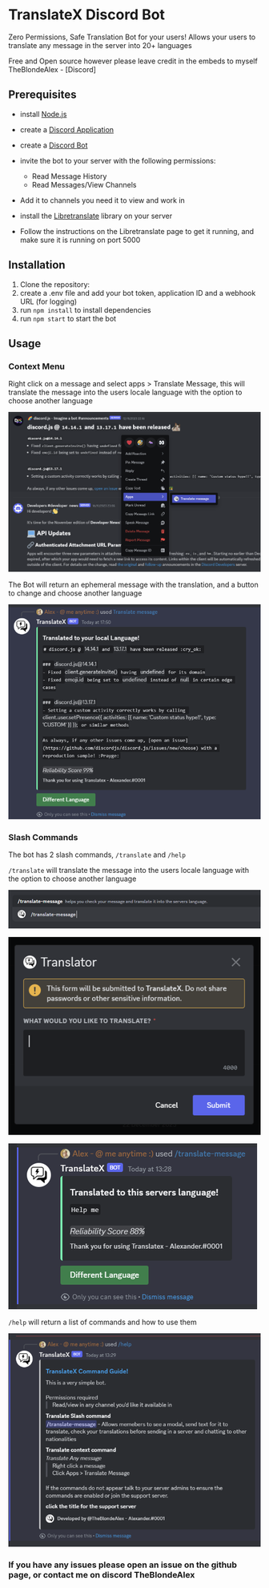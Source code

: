 # TranslateX Discord Bot

Zero Permissions, Safe Translation Bot for your users! Allows your users to translate any message in the server into 20+ languages

Free and Open source however please leave credit in the embeds to myself TheBlondeAlex - [Discord]

## Prerequisites

- install [Node.js](https://nodejs.org/en/download/)
- create a [Discord Application](https://discord.com/developers/applications)
- create a [Discord Bot](https://discord.com/developers/applications)
- invite the bot to your server with the following permissions:
  - Read Message History
  - Read Messages/View Channels
- Add it to channels you need it to view and work in

- install the [Libretranslate](https://github.com/LibreTranslate/LibreTranslate) library on your server
- Follow the instructions on the Libretranslate page to get it running, and make sure it is running on port 5000

## Installation

1. Clone the repository:
2. create a .env file and add your bot token, application ID and a webhook URL (for logging)
3. run `npm install` to install dependencies
4. run `npm start` to start the bot

## Usage

### Context Menu

Right click on a message and select apps > Translate Message, this will translate the message into the users locale language with the option to choose another language

![context menu](/imgs/1.png)

The Bot will return an ephemeral message with the translation, and a button to change and choose another language

![context menu response](/imgs/2.png)

### Slash Commands

The bot has 2 slash commands, `/translate` and `/help`

`/translate` will translate the message into the users locale language with the option to choose another language

![slash command](/imgs/3.png)

![slash command modal](/imgs/4.png)

![slash command response](/imgs/5.png)

`/help` will return a list of commands and how to use them

![help command](/imgs/6.png)

### If you have any issues please open an issue on the github page, or contact me on discord TheBlondeAlex
